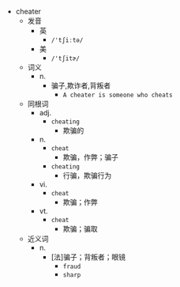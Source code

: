 - cheater
  - 发音
    - 英
      - `/'tʃiːtə/`
    - 美
      - `/'tʃitɚ/`
  - 词义
    - n.
      - 骗子,欺诈者,背叛者
        - `A cheater is someone who cheats`
  - 同根词
    - adj.
      - `cheating`
        - 欺骗的
    - n.
      - `cheat`
        - 欺骗，作弊；骗子
      - `cheating`
        - 行骗，欺骗行为
    - vi.
      - `cheat`
        - 欺骗；作弊
    - vt.
      - `cheat`
        - 欺骗；骗取
  - 近义词
    - n.
      - [法]骗子；背叛者；眼镜
        - `fraud`
        - `sharp`
